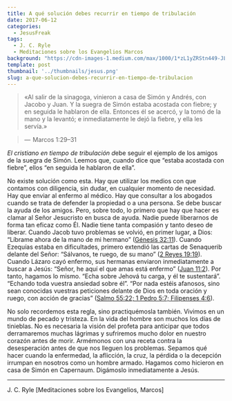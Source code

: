 ```yaml
---
title: A qué solución debes recurrir en tiempo de tribulación
date: 2017-06-12
categories:
  - JesusFreak
tags:
  - J. C. Ryle
  - Meditaciones sobre los Evangelios Marcos
background: "https://cdn-images-1.medium.com/max/1000/1*zL1yZRStn449-JLW7H3X2w.jpeg"
template: post
thumbnail: '../thumbnails/jesus.png'
slug: a-que-solucion-debes-recurrir-en-tiempo-de-tribulacion
---
```


> «Al salir de la sinagoga, vinieron a casa de Simón y Andrés, con Jacobo y Juan. Y la suegra de Simón estaba acostada con fiebre; y en seguida le hablaron de ella. Entonces él se acercó, y la tomó de la mano y la levantó; e inmediatamente le dejó la fiebre, y ella les servía.» 

> —  Marcos 1:29–31

*El cristiano en tiempo de tribulación d*ebe seguir el ejemplo de los amigos de la suegra de Simón. Leemos que, cuando dice que “estaba acostada con fiebre”, ellos “en seguida le hablaron de ella”.

No existe solución como esta. Hay que utilizar los medios con que contamos con diligencia, sin dudar, en cualquier momento de necesidad. Hay que enviar al enfermo al médico. Hay que consultar a los abogados cuando se trata de defender la propiedad o a una persona. Se debe buscar la ayuda de los amigos. Pero, sobre todo, lo primero que hay que hacer es clamar al Señor Jesucristo en busca de ayuda. Nadie puede liberarnos de forma tan eficaz como Él. Nadie tiene tanta compasión y tanto deseo de liberar. Cuando Jacob tuvo problemas se volvió, en primer lugar, a Dios: “Líbrame ahora de la mano de mi hermano” ([Génesis 32:11](https://www.biblegateway.com/passage/?search=G%C3%A9nesis+32%3A11&version=NVI)). Cuando Ezequías estaba en dificultades, primero extendió las cartas de Senaquerib delante del Señor: “Sálvanos, te ruego, de su mano” ([2 Reyes 19:19](https://www.biblegateway.com/passage/?search=2+Reyes+19%3A19&version=NVI)). Cuando Lázaro cayó enfermo, sus hermanas enviaron inmediatamente a buscar a Jesús: “Señor, he aquí el que amas está enfermo” ([Juan 11:2](https://www.biblegateway.com/passage/?search=2+Reyes+19%3A19&version=NVI)). Por tanto, hagamos lo mismo. “Echa sobre Jehová tu carga, y él te sustentará”. “Echando toda vuestra ansiedad sobre él”. “Por nada estéis afanosos, sino sean conocidas vuestras peticiones delante de Dios en toda oración y ruego, con acción de gracias” ([Salmo 55:22; 1 Pedro 5:7; Filipenses 4:6](https://www.biblegateway.com/passage/?search=Salmo+55%3A22%3B+1+Pedro+5%3A7%3B+Filipenses+4%3A6&version=NVI)).

No solo recordemos esta regla, sino practiquémosla también. Vivimos en un mundo de pecado y tristeza. En la vida del hombre son muchos los días de tinieblas. No es necesaria la visión del profeta para anticipar que todos derramaremos muchas lágrimas y sufriremos mucho dolor en nuestro corazón antes de morir. Armémonos con una receta contra la desesperación antes de que nos lleguen los problemas. Sepamos qué hacer cuando la enfermedad, la aflicción, la cruz, la pérdida o la decepción irrumpan en nosotros como un hombre armado. Hagamos como hicieron en casa de Simón en Capernaum. Digámoslo inmediatamente a Jesús.

* * *

J. C. Ryle [Meditaciones sobre los Evangelios, Marcos]
